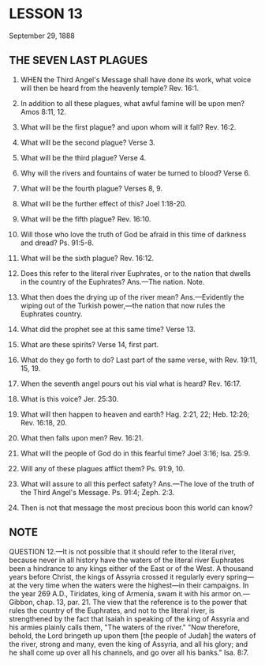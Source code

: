 # LESSON 13
September 29, 1888

## THE SEVEN LAST PLAGUES

1. WHEN the Third Angel's Message shall have done its work, what voice will then be heard from the heavenly temple? Rev. 16:1.

2. In addition to all these plagues, what awful famine will be upon men? Amos 8:11, 12.

3. What will be the first plague? and upon whom will it fall? Rev. 16:2.

4. What will be the second plague? Verse 3.

5. What will be the third plague? Verse 4.

6. Why will the rivers and fountains of water be turned to blood? Verse 6.

7. What will be the fourth plague? Verses 8, 9.

8. What will be the further effect of this? Joel 1:18-20.

9. What will be the fifth plague? Rev. 16:10.

10. Will those who love the truth of God be afraid in this time of darkness and dread? Ps. 91:5-8.

11. What will be the sixth plague? Rev. 16:12.

12. Does this refer to the literal river Euphrates, or to the nation that dwells in the country of the Euphrates? Ans.—The nation. Note.

13. What then does the drying up of the river mean? Ans.—Evidently the wiping out of the Turkish power,—the nation that now rules the Euphrates country.

14. What did the prophet see at this same time? Verse 13.

15. What are these spirits? Verse 14, first part.

16. What do they go forth to do? Last part of the same verse, with Rev. 19:11, 15, 19.

17. When the seventh angel pours out his vial what is heard? Rev. 16:17.

18. What is this voice? Jer. 25:30.

19. What will then happen to heaven and earth? Hag. 2:21, 22; Heb. 12:26; Rev. 16:18, 20.

20. What then falls upon men? Rev. 16:21.

21. What will the people of God do in this fearful time? Joel 3:16; Isa. 25:9.

22. Will any of these plagues afflict them? Ps. 91:9, 10.

23. What will assure to all this perfect safety? Ans.—The love of the truth of the Third Angel's Message. Ps. 91:4; Zeph. 2:3.

24. Then is not that message the most precious boon this world can know?

## NOTE

QUESTION 12.—It is not possible that it should refer to the literal river, because never in all history have the waters of the literal river Euphrates been a hindrance to any kings either of the East or of the West. A thousand years before Christ, the kings of Assyria crossed it regularly every spring—at the very time when the waters were the highest—in their campaigns. In the year 269 A.D., Tiridates, king of Armenia, swam it with his armor on.—Gibbon, chap. 13, par. 21. The view that the reference is to the power that rules the country of the Euphrates, and not to the literal river, is strengthened by the fact that Isaiah in speaking of the king of Assyria and his armies plainly calls them, "The waters of the river." "Now therefore, behold, the Lord bringeth up upon them [the people of Judah] the waters of the river, strong and many, even the king of Assyria, and all his glory; and he shall come up over all his channels, and go over all his banks." Isa. 8:7.
